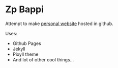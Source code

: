 # Zp Bappi
Attempt to make [personal website](http://zpbappi.github.io) hosted in github.

Uses:
- Github Pages
- Jekyll
- Pixyll theme
- And lot of other cool things...

